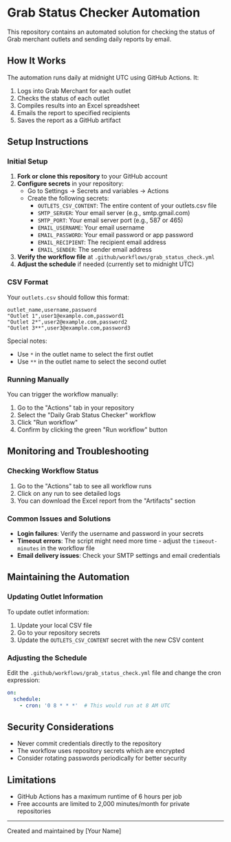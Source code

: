 # Grab Status Checker Automation

This repository contains an automated solution for checking the status of Grab merchant outlets and sending daily reports by email.

## How It Works

The automation runs daily at midnight UTC using GitHub Actions. It:

1. Logs into Grab Merchant for each outlet
2. Checks the status of each outlet
3. Compiles results into an Excel spreadsheet
4. Emails the report to specified recipients
5. Saves the report as a GitHub artifact

## Setup Instructions

### Initial Setup

1. **Fork or clone this repository** to your GitHub account
2. **Configure secrets** in your repository:
   - Go to Settings → Secrets and variables → Actions
   - Create the following secrets:
     - `OUTLETS_CSV_CONTENT`: The entire content of your outlets.csv file
     - `SMTP_SERVER`: Your email server (e.g., smtp.gmail.com)
     - `SMTP_PORT`: Your email server port (e.g., 587 or 465)
     - `EMAIL_USERNAME`: Your email username
     - `EMAIL_PASSWORD`: Your email password or app password
     - `EMAIL_RECIPIENT`: The recipient email address
     - `EMAIL_SENDER`: The sender email address
3. **Verify the workflow file** at `.github/workflows/grab_status_check.yml`
4. **Adjust the schedule** if needed (currently set to midnight UTC)

### CSV Format

Your `outlets.csv` should follow this format:

```
outlet_name,username,password
"Outlet 1",user1@example.com,password1
"Outlet 2*",user2@example.com,password2
"Outlet 3**",user3@example.com,password3
```

Special notes:
- Use `*` in the outlet name to select the first outlet
- Use `**` in the outlet name to select the second outlet

### Running Manually

You can trigger the workflow manually:

1. Go to the "Actions" tab in your repository
2. Select the "Daily Grab Status Checker" workflow
3. Click "Run workflow"
4. Confirm by clicking the green "Run workflow" button

## Monitoring and Troubleshooting

### Checking Workflow Status

1. Go to the "Actions" tab to see all workflow runs
2. Click on any run to see detailed logs
3. You can download the Excel report from the "Artifacts" section

### Common Issues and Solutions

- **Login failures**: Verify the username and password in your secrets
- **Timeout errors**: The script might need more time - adjust the `timeout-minutes` in the workflow file
- **Email delivery issues**: Check your SMTP settings and email credentials

## Maintaining the Automation

### Updating Outlet Information

To update outlet information:

1. Update your local CSV file
2. Go to your repository secrets
3. Update the `OUTLETS_CSV_CONTENT` secret with the new CSV content

### Adjusting the Schedule

Edit the `.github/workflows/grab_status_check.yml` file and change the cron expression:

```yaml
on:
  schedule:
    - cron: '0 8 * * *'  # This would run at 8 AM UTC
```

## Security Considerations

- Never commit credentials directly to the repository
- The workflow uses repository secrets which are encrypted
- Consider rotating passwords periodically for better security

## Limitations

- GitHub Actions has a maximum runtime of 6 hours per job
- Free accounts are limited to 2,000 minutes/month for private repositories

---

Created and maintained by [Your Name]